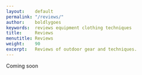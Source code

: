 ```yaml
---
layout:    default
permalink: "/reviews/"
author:    boldlygoes
keywords:  reviews equipment clothing techniques
title:     Reviews
menutitle: Reviews
weight:    90
excerpt:   Reviews of outdoor gear and techniques.
---
```


Coming soon